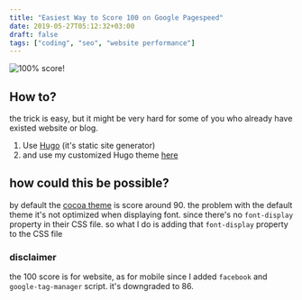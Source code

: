 ```yaml
---
title: "Easiest Way to Score 100 on Google Pagespeed"
date: 2019-05-27T05:12:32+03:00
draft: false
tags: ["coding", "seo", "website performance"]
---
```


![100% score!](https://res.cloudinary.com/dy7pjvtw2/image/upload/bo_3px_solid_rgb:909090/v1558923264/rifkifauzi_id/Screen_Shot_2019-05-27_at_05.13.32.png)

## How to?
the trick is easy, but it might be very hard for some of you who already have existed website or blog.  

1. Use [Hugo](https://gohugo.io/) (it's static site generator)
2. and use my customized Hugo theme [here](https://github.com/kubido/cocoa-hugo-theme)


## how could this be possible?
by default the [cocoa theme](https://github.com/nishanths/cocoa-hugo-theme) is score around 90. the problem with the default theme it's  not optimized when displaying font. 
since there's no `font-display` property in their CSS file. so what I do is adding that `font-display` property to the CSS file 


### disclaimer
the 100 score is for website, as for mobile since I added `facebook` and `google-tag-manager` script. it's downgraded to 86.
